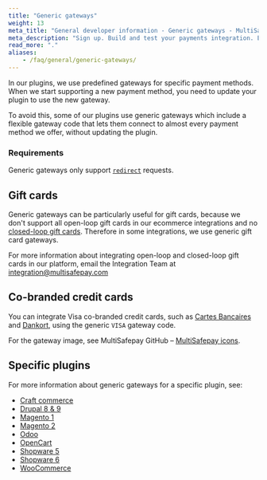 ```yaml
---
title: "Generic gateways"
weight: 13
meta_title: "General developer information - Generic gateways - MultiSafepay Docs"
meta_description: "Sign up. Build and test your payments integration. Explore our products and services. Use our API reference, SDKs, and wrappers. Get support."
read_more: "."
aliases:
    - /faq/general/generic-gateways/
---
```


In our plugins, we use predefined gateways for specific payment methods. When we start supporting a new payment method, you need to update your plugin to use the new gateway. 

To avoid this, some of our plugins use generic gateways which include a flexible gateway code that lets them connect to almost every payment method we offer, without updating the plugin.

### Requirements

Generic gateways only support [`redirect`](/developer/api/difference-between-direct-and-redirect/) requests.

## Gift cards 

Generic gateways can be particularly useful for gift cards, because we don't support all open-loop gift cards in our ecommerce integrations and no [closed-loop gift cards](/getting-started/glossary/#closed-loop-gift-card). Therefore in some integrations, we use generic gift card gateways.

For more information about integrating open-loop and closed-loop gift cards in our platform, email the Integration Team at <integration@multisafepay.com>

## Co-branded credit cards

You can integrate Visa co-branded credit cards, such as [Cartes Bancaires](/payments/methods/cartes-bancaires/) and [Dankort](/payments/methods/dankort/), using the generic `VISA` gateway code.  

For the gateway image, see MultiSafepay GitHub – [MultiSafepay icons](https://github.com/MultiSafepay/MultiSafepay-icons/tree/master/methods).

## Specific plugins
For more information about generic gateways for a specific plugin, see:

- [Craft commerce](/payments/integrations/ecommerce-platforms/craftcommerce/faq/generic-gateways/)
- [Drupal 8 & 9](/payments/integrations/ecommerce-platforms/drupal8/faq/configuring-generic-gateways/)
- [Magento 1](/payments/integrations/ecommerce-platforms/magento1/faq/generic-gateways/)
- [Magento 2](/payments/integrations/ecommerce-platforms/magento2/faq/configuring-generic-gateways/)
- [Odoo](/payments/integrations/ecommerce-platforms/odoo/faq/generic-gateways/)
- [OpenCart](/payments/integrations/ecommerce-platforms/opencart/faq/configuring-generic-gateways/)
- [Shopware 5](/payments/integrations/ecommerce-platforms/shopware5/faq/configuring-generic-gateways/)
- [Shopware 6](/payments/integrations/ecommerce-platforms/shopware6/faq/generic-gateways/)
- [WooCommerce](/payments/integrations/ecommerce-platforms/woocommerce/faq/configuring-generic-gateways/)
